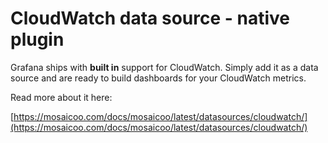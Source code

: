 # CloudWatch data source - native plugin

Grafana ships with **built in** support for CloudWatch. Simply add it as a data source and are ready to build dashboards for your CloudWatch metrics.

Read more about it here:

[https://mosaicoo.com/docs/mosaicoo/latest/datasources/cloudwatch/](https://mosaicoo.com/docs/mosaicoo/latest/datasources/cloudwatch/)
